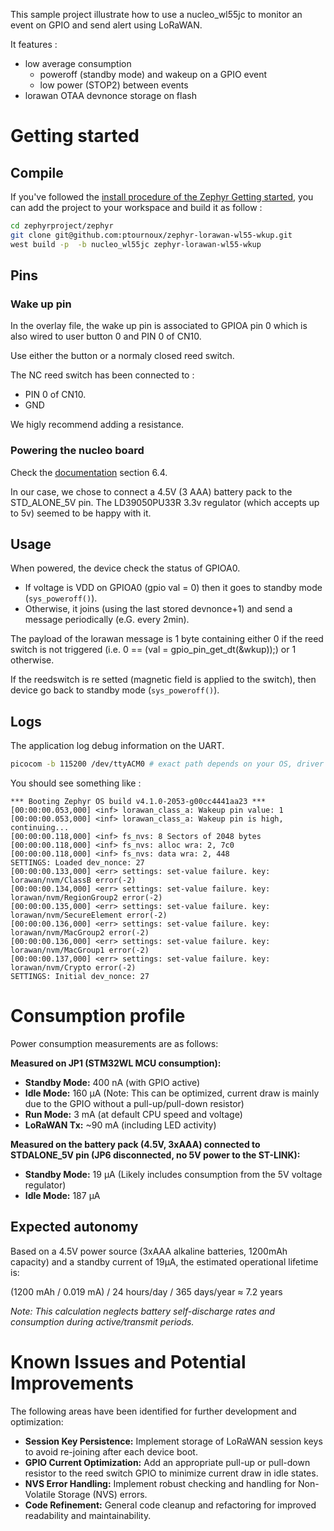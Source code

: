 This sample project illustrate how to use a nucleo_wl55jc to monitor an event on GPIO and send alert using LoRaWAN.

It features :
* low average consumption
  * poweroff (standby mode) and wakeup on a GPIO event
  * low power (STOP2) between events
* lorawan OTAA devnonce storage on flash


# Getting started

## Compile

If you've followed the [install procedure of the Zephyr Getting started](https://docs.zephyrproject.org/latest/develop/getting_started/index.html), you can add the project to your workspace and build it as follow :

```bash
cd zephyrproject/zephyr
git clone git@github.com:ptournoux/zephyr-lorawan-wl55-wkup.git
west build -p  -b nucleo_wl55jc zephyr-lorawan-wl55-wkup
```

## Pins

### Wake up pin

In the overlay file, the wake up pin is associated to GPIOA pin 0 which is also wired to user button 0 and PIN 0 of CN10.

Use either the button or a normaly closed reed switch.

The NC reed switch has been connected to :
* PIN 0 of CN10.
* GND

We higly recommend adding a resistance.

### Powering the nucleo board

Check the [documentation](./docs/um2592-stm32wl-nucleo64-board-mb1389-stmicroelectronics.pdf) section 6.4.

In our case, we chose to connect a 4.5V (3 AAA) battery pack to the STD_ALONE_5V pin. The LD39050PU33R 3.3v  regulator (which accepts up to 5v) seemed to be happy with it.

## Usage

When powered, the device check the status of GPIOA0. 

* If voltage is VDD on GPIOA0 (gpio val = 0) then it goes to standby mode (`sys_poweroff()`).
* Otherwise, it joins (using the last stored devnonce+1) and send a message periodically (e.G. every 2min).

The payload of the lorawan message is 1 byte containing either 0 if the reed switch is not triggered (i.e. 0 == (val = gpio_pin_get_dt(&wkup));) or 1 otherwise.


If the reedswitch is re setted (magnetic field is applied to the switch), then device go back to standby mode (`sys_poweroff()`).




 


## Logs

The application log debug information on the UART.


```bash
picocom -b 115200 /dev/ttyACM0 # exact path depends on your OS, driver and other devices connected
```

You should see something like :

```
*** Booting Zephyr OS build v4.1.0-2053-g00cc4441aa23 ***
[00:00:00.053,000] <inf> lorawan_class_a: Wakeup pin value: 1
[00:00:00.053,000] <inf> lorawan_class_a: Wakeup pin is high, continuing...
[00:00:00.118,000] <inf> fs_nvs: 8 Sectors of 2048 bytes
[00:00:00.118,000] <inf> fs_nvs: alloc wra: 2, 7c0
[00:00:00.118,000] <inf> fs_nvs: data wra: 2, 448
SETTINGS: Loaded dev_nonce: 27
[00:00:00.133,000] <err> settings: set-value failure. key: lorawan/nvm/ClassB error(-2)
[00:00:00.134,000] <err> settings: set-value failure. key: lorawan/nvm/RegionGroup2 error(-2)
[00:00:00.135,000] <err> settings: set-value failure. key: lorawan/nvm/SecureElement error(-2)
[00:00:00.136,000] <err> settings: set-value failure. key: lorawan/nvm/MacGroup2 error(-2)
[00:00:00.136,000] <err> settings: set-value failure. key: lorawan/nvm/MacGroup1 error(-2)
[00:00:00.137,000] <err> settings: set-value failure. key: lorawan/nvm/Crypto error(-2)
SETTINGS: Initial dev_nonce: 27

```



# Consumption profile

Power consumption measurements are as follows:

**Measured on JP1 (STM32WL MCU consumption):**

*   **Standby Mode:** 400 nA (with GPIO active)
*   **Idle Mode:** 160 µA (Note: This can be optimized, current draw is mainly due to the GPIO without a pull-up/pull-down resistor)
*   **Run Mode:** 3 mA (at default CPU speed and voltage)
*   **LoRaWAN Tx:** ~90 mA (including LED activity)

**Measured on the battery pack (4.5V, 3xAAA) connected to STDALONE_5V pin (JP6 disconnected, no 5V power to the ST-LINK):**

*   **Standby Mode:** 19 µA (Likely includes consumption from the 5V voltage regulator)
*   **Idle Mode:** 187 µA

## Expected autonomy

Based on a 4.5V power source (3xAAA alkaline batteries, 1200mAh capacity) and a standby current of 19µA, the estimated operational lifetime is:

(1200 mAh / 0.019 mA) / 24 hours/day / 365 days/year ≈ 7.2 years

*Note: This calculation neglects battery self-discharge rates and consumption during active/transmit periods.*


# Known Issues and Potential Improvements

The following areas have been identified for further development and optimization:

*   **Session Key Persistence:** Implement storage of LoRaWAN session keys to avoid re-joining after each device boot.
*   **GPIO Current Optimization:** Add an appropriate pull-up or pull-down resistor to the reed switch GPIO to minimize current draw in idle states.
*   **NVS Error Handling:** Implement robust checking and handling for Non-Volatile Storage (NVS) errors.
*   **Code Refinement:** General code cleanup and refactoring for improved readability and maintainability.